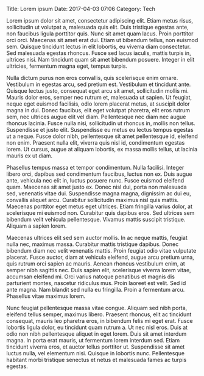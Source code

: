 Title: Lorem ipsum
Date: 2017-04-03 07:06
Category: Tech

Lorem ipsum dolor sit amet, consectetur adipiscing elit. Etiam metus risus, sollicitudin ut volutpat a, malesuada quis elit. Duis tristique egestas ante, non faucibus ligula porttitor quis. Nunc sit amet quam lacus. Proin porttitor orci orci. Maecenas sit amet erat dui. Etiam ut bibendum tellus, non euismod sem. Quisque tincidunt lectus in elit lobortis, eu viverra diam consectetur. Sed malesuada egestas rhoncus. Fusce sed lacus iaculis, mattis turpis in, ultrices nisi. Nam tincidunt quam sit amet bibendum posuere. Integer in elit ultricies, fermentum magna eget, tempus turpis.

Nulla dictum purus non eros convallis, quis scelerisque enim ornare. Vestibulum in egestas arcu, sed pretium est. Vestibulum et tincidunt ante. Quisque lectus justo, consequat eget arcu sit amet, sollicitudin mollis mi. Mauris dolor eros, semper nec rutrum et, malesuada ut sapien. Ut feugiat, neque eget euismod facilisis, odio lorem placerat metus, at suscipit dolor magna in dui. Donec faucibus, elit eget volutpat pharetra, elit eros rutrum sem, nec ultrices augue elit vel diam. Pellentesque nec diam nec augue rhoncus lacinia. Fusce nulla nisi, sollicitudin ut rhoncus in, mollis non tellus. Suspendisse et justo elit. Suspendisse eu metus eu lectus tempus egestas ut a neque. Fusce dolor nibh, pellentesque sit amet pellentesque id, eleifend non enim. Praesent nulla elit, viverra quis nisl id, condimentum egestas lorem. Ut cursus, augue at aliquam lobortis, ex massa mollis tellus, ut lacinia mauris ex ut diam.

Phasellus tempus massa et tempor condimentum. Nulla facilisi. Integer libero orci, dapibus sed condimentum faucibus, luctus non ex. Duis augue ante, vehicula nec elit in, luctus posuere nunc. Fusce euismod eleifend quam. Maecenas sit amet justo ex. Donec nisl dui, porta non malesuada sed, venenatis vitae dui. Suspendisse magna magna, dignissim ac dui eu, convallis aliquet arcu. Curabitur sollicitudin maximus nisl quis mattis. Maecenas porttitor eget metus eget ultrices. Etiam fringilla varius dolor, at scelerisque mi euismod non. Curabitur quis dapibus eros. Sed ultrices sem bibendum velit vehicula pellentesque. Vivamus mattis suscipit tristique. Aliquam a sapien lorem.

Maecenas ultrices elit sed sem auctor mollis. In ac neque mattis, feugiat nulla nec, maximus massa. Curabitur mattis tristique dapibus. Donec bibendum diam nec velit venenatis mattis. Proin feugiat odio vitae vulputate placerat. Fusce auctor, diam at vehicula eleifend, augue arcu pretium urna, quis rutrum orci sapien ac mauris. Aenean rhoncus vestibulum enim, at semper nibh sagittis nec. Duis sapien elit, scelerisque viverra lorem vitae, accumsan eleifend mi. Orci varius natoque penatibus et magnis dis parturient montes, nascetur ridiculus mus. Proin laoreet est velit. Sed id ante magna. Nam blandit sed nulla eu fringilla. Proin a fermentum arcu. Phasellus vitae maximus lorem.

Nunc feugiat pellentesque massa vitae congue. Aliquam sed nibh porta, eleifend tellus semper, maximus libero. Praesent rhoncus, elit ac tincidunt consequat, mauris leo pharetra eros, in bibendum felis mi eget erat. Fusce lobortis ligula dolor, eu tincidunt quam rutrum a. Ut nec nisl eros. Duis at odio non nibh pellentesque aliquet in eget lorem. Duis sit amet interdum magna. In porta erat mauris, ut fermentum lorem interdum sed. Etiam tincidunt viverra eros, et auctor tellus porttitor ut. Suspendisse sit amet luctus nulla, vel elementum nisi. Quisque in lobortis nunc. Pellentesque habitant morbi tristique senectus et netus et malesuada fames ac turpis egestas. 